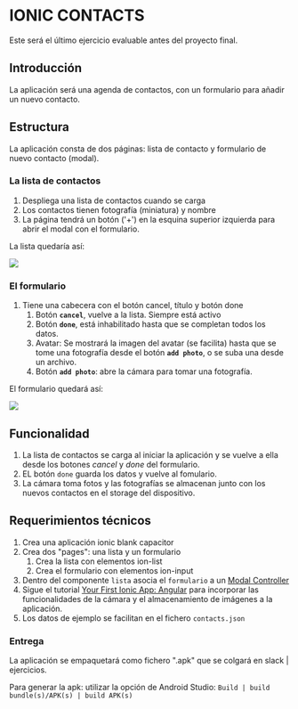# IONIC CONTACTS

Este será el último ejercicio evaluable antes del proyecto final.

## Introducción

La aplicación será una agenda de contactos, con un formulario para añadir un nuevo contacto.

## Estructura

La aplicación consta de dos páginas: lista de contacto y formulario de nuevo contacto (modal).

### La lista de contactos

1. Despliega una lista de contactos cuando se carga
2. Los contactos tienen fotografía (miniatura) y nombre
3. La página tendrá un botón ('+') en la esquina superior izquierda para abrir el modal con el formulario.

La lista quedaría así:

![](https://i.imgur.com/WaKiSve.png)


### El formulario

1. Tiene una cabecera con el botón cancel, título y botón done
   1. Botón **`cancel`**, vuelve a la lista. Siempre está activo
   2. Botón **`done`**, está inhabilitado hasta que se completan todos los datos.
   3. Avatar: Se mostrará la imagen del avatar (se facilita) hasta que se tome una fotografía desde el botón __`add photo`__, o se suba una desde un archivo.
   4. Botón __`add photo`__: abre la cámara para tomar una fotografía. 
   
El formulario quedará así:

![](https://i.imgur.com/OINlHVg.png)

## Funcionalidad

1. La lista de contactos se carga al iniciar la aplicación y se vuelve a ella desde los botones _cancel_ y _done_ del formulario.
2. EL botón `done` guarda los datos y vuelve al fomulario.
3. La cámara toma fotos y las fotografías se almacenan junto con los nuevos contactos en el storage del dispositivo. 

## Requerimientos técnicos

1. Crea una aplicación ionic blank capacitor
2. Crea dos "pages": una lista y un formulario
   1. Crea la lista con elementos ion-list
   2. Crea el formulario con elementos ion-input
3. Dentro del componente `lista` asocia el `formulario` a un [Modal Controller](https://ionicframework.com/docs/v4/api/modal)
4. Sigue el tutorial [Your First Ionic App: Angular](https://ionicframework.com/docs/angular/your-first-app) para incorporar las funcionalidades de la cámara y el almacenamiento de imágenes a la aplicación.
5. Los datos de ejemplo se facilitan en el fichero `contacts.json`

### Entrega

La aplicación se empaquetará como fichero ".apk" que se colgará en slack | ejercicios.

Para generar la apk: utilizar la opción de Android Studio:
`Build | build bundle(s)/APK(s) | build APK(s)`
